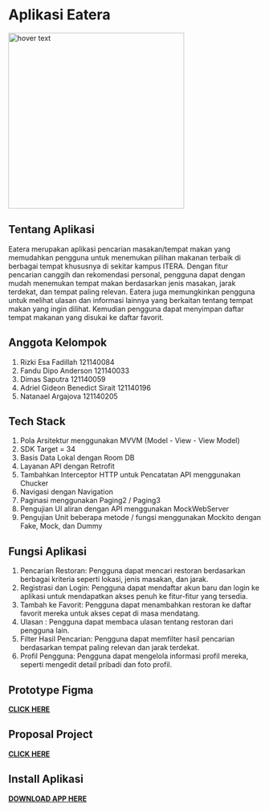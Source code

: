 # Aplikasi Eatera

<img src="" 
    width="350" 
    title="hover text">

## Tentang Aplikasi

Eatera merupakan aplikasi pencarian masakan/tempat makan yang memudahkan pengguna untuk menemukan pilihan makanan terbaik di berbagai tempat khususnya di sekitar kampus ITERA. Dengan fitur pencarian canggih dan rekomendasi personal, pengguna dapat dengan mudah menemukan tempat makan berdasarkan jenis masakan, jarak terdekat, dan tempat paling relevan. Eatera juga memungkinkan pengguna untuk melihat ulasan dan informasi lainnya yang berkaitan tentang tempat makan yang ingin dilihat. Kemudian pengguna dapat menyimpan daftar tempat makanan yang disukai ke daftar favorit. 

## Anggota Kelompok

1. Rizki Esa Fadillah		 	121140084
2. Fandu Dipo Anderson 		121140033
3. Dimas Saputra		 	121140059
4. Adriel Gideon Benedict Sirait 	121140196
5. Natanael Argajova 			121140205

## Tech Stack

1. Pola Arsitektur menggunakan MVVM (Model - View - View Model)
2. SDK Target = 34
3. Basis Data Lokal dengan Room DB
4. Layanan API dengan Retrofit
5. Tambahkan Interceptor HTTP untuk Pencatatan API menggunakan Chucker
6. Navigasi dengan Navigation
7. Paginasi menggunakan Paging2 / Paging3
8. Pengujian UI aliran dengan API menggunakan MockWebServer
9. Pengujian Unit beberapa metode / fungsi menggunakan Mockito dengan Fake, Mock, dan Dummy

## Fungsi Aplikasi

1. Pencarian Restoran: Pengguna dapat mencari restoran berdasarkan berbagai kriteria seperti lokasi, jenis masakan, dan jarak.
2. Registrasi dan Login: Pengguna dapat mendaftar akun baru dan login ke aplikasi untuk mendapatkan akses penuh ke fitur-fitur yang tersedia.
3. Tambah ke Favorit: Pengguna dapat menambahkan restoran ke daftar favorit mereka untuk akses cepat di masa mendatang.
4. Ulasan : Pengguna dapat membaca ulasan tentang restoran dari pengguna lain.
5. Filter Hasil Pencarian: Pengguna dapat memfilter hasil pencarian berdasarkan tempat paling relevan dan jarak terdekat.
6. Profil Pengguna: Pengguna dapat mengelola informasi profil mereka, seperti mengedit detail pribadi dan foto profil.

## Prototype Figma

<a href="https://www.figma.com/proto/WF0rkLw5Ki6mkdIJ7UXVwA/Eatera?node-id=303-134&t=90WzEpVRX7elrsdR-1&scaling=scale-down&page-id=0%3A1&starting-point-nodeid=3%3A8">**CLICK HERE**</a>

## Proposal Project

<a href="https://docs.google.com/document/d/13Jg5xCJ3fZYxtJTYXcIx0QeNXnEgRKMhCiLOqsB0mL8/edit?usp=sharing">**CLICK HERE**</a>

## Install Aplikasi

<a href="">**DOWNLOAD APP HERE**</a>
